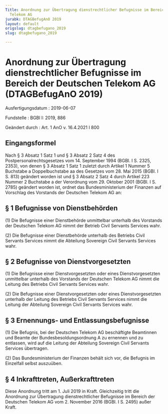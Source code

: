 ```yaml
---
Title: Anordnung zur Übertragung dienstrechtlicher Befugnisse im Bereich der Deutschen
  Telekom AG
jurabk: DTAGBefugAnO 2019
layout: default
origslug: dtagbefugano_2019
slug: dtagbefugano_2019

---
```


# Anordnung zur Übertragung dienstrechtlicher Befugnisse im Bereich der Deutschen Telekom AG (DTAGBefugAnO 2019)

Ausfertigungsdatum
:   2019-06-07

Fundstelle
:   BGBl I: 2019, 886

Geändert durch
:   Art. 1 AnO v. 16.4.2021 I 800


## Eingangsformel

Nach § 3 Absatz 1 Satz 1 und § 3 Absatz 2 Satz 4 des
Postpersonalrechtsgesetzes vom 14. September 1994 (BGBl. I S. 2325,
2353), von denen § 3 Absatz 1 Satz 1 zuletzt durch Artikel 1 Nummer 5
Buchstabe a Doppelbuchstabe aa des Gesetzes vom 28. Mai 2015 (BGBl. I
S. 813) geändert worden ist und § 3 Absatz 2 Satz 4 durch Artikel 223
Nummer 2 Buchstabe a der Verordnung vom 29. Oktober 2001 (BGBl. I S.
2785) geändert worden ist, ordnet das Bundesministerium der Finanzen
auf Vorschlag des Vorstands der Deutschen Telekom AG an:


## § 1 Befugnisse von Dienstbehörden

(1) Die Befugnisse einer Dienstbehörde unmittelbar unterhalb des
Vorstands der Deutschen Telekom AG nimmt der Betrieb Civil Servants
Services wahr.

(2) Die Befugnisse einer Dienstbehörde unterhalb des Betriebs Civil
Servants Services nimmt die Abteilung Sovereign Civil Servants
Services wahr.


## § 2 Befugnisse von Dienstvorgesetzten

(1) Die Befugnisse einer Dienstvorgesetzten oder eines
Dienstvorgesetzten unmittelbar unterhalb des Vorstands der Deutschen
Telekom AG nimmt die Leitung des Betriebs Civil Servants Services
wahr.

(2) Die Befugnisse einer Dienstvorgesetzten oder eines
Dienstvorgesetzten unterhalb der Leitung des Betriebs Civil Servants
Services nimmt die Leitung der Abteilung Sovereign Civil Servants
Services wahr.


## § 3 Ernennungs- und Entlassungsbefugnisse

(1) Die Befugnis, bei der Deutschen Telekom AG beschäftigte Beamtinnen
und Beamte der Bundesbesoldungsordnung A zu ernennen und zu entlassen,
wird auf die Leitung der Abteilung Sovereign Civil Servants Services
übertragen.

(2) Das Bundesministerium der Finanzen behält sich vor, die Befugnis
im Einzelfall selbst auszuüben.


## § 4 Inkrafttreten, Außerkrafttreten

Diese Anordnung tritt am 1. Juli 2019 in Kraft. Gleichzeitig tritt die
Anordnung zur Übertragung dienstrechtlicher Befugnisse im Bereich der
Deutschen Telekom AG vom 2. November 2016 (BGBl. I S. 2495) außer
Kraft.

